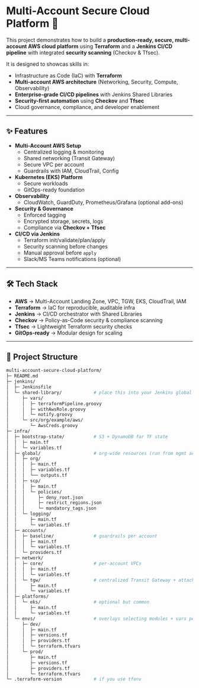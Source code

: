 # Multi-Account Secure Cloud Platform 🚀

This project demonstrates how to build a **production-ready, secure, multi-account AWS cloud platform** using **Terraform** and a **Jenkins CI/CD pipeline** with integrated **security scanning** (Checkov & Tfsec).  

It is designed to showcas skills in:  
- Infrastructure as Code (IaC) with **Terraform**  
- **Multi-account AWS architecture** (Networking, Security, Compute, Observability)  
- **Enterprise-grade CI/CD pipelines** with Jenkins Shared Libraries  
- **Security-first automation** using **Checkov** and **Tfsec**  
- Cloud governance, compliance, and developer enablement  

---

## ✨ Features
- **Multi-Account AWS Setup**
  - Centralized logging & monitoring
  - Shared networking (Transit Gateway)
  - Secure VPC per account
  - Guardrails with IAM, CloudTrail, Config
- **Kubernetes (EKS) Platform**
  - Secure workloads
  - GitOps-ready foundation
- **Observability**
  - CloudWatch, GuardDuty, Prometheus/Grafana (optional add-ons)
- **Security & Governance**
  - Enforced tagging
  - Encrypted storage, secrets, logs
  - Compliance via **Checkov + Tfsec**
- **CI/CD via Jenkins**
  - Terraform init/validate/plan/apply
  - Security scanning before changes
  - Manual approval before `apply`
  - Slack/MS Teams notifications (optional)

---

## 🛠️ Tech Stack
- **AWS** → Multi-Account Landing Zone, VPC, TGW, EKS, CloudTrail, IAM  
- **Terraform** → IaC for reproducible, auditable infra  
- **Jenkins** → CI/CD orchestrator with Shared Libraries  
- **Checkov** → Policy-as-Code security & compliance scanning  
- **Tfsec** → Lightweight Terraform security checks  
- **GitOps-ready** → Modular design for scaling  

---

## 📂 Project Structure
```bash
multi-account-secure-cloud-platform/
├─ README.md
├─ jenkins/
│  ├─ Jenkinsfile
│  └─ shared-library/            # place this into your Jenkins global library repo
│     ├─ vars/
│     │  ├─ terraformPipeline.groovy
│     │  ├─ withAwsRole.groovy
│     │  └─ notify.groovy
│     └─ src/org/example/aws/
│        └─ AwsCreds.groovy
├─ infra/
│  ├─ bootstrap-state/           # S3 + DynamoDB for TF state
│  │  ├─ main.tf
│  │  └─ variables.tf
│  ├─ global/                    # org-wide resources (run from mgmt account)
│  │  ├─ org/
│  │  │  ├─ main.tf
│  │  │  ├─ variables.tf
│  │  │  └── outputs.tf
│  │  ├─ scp/
│  │  │  ├─ main.tf
│  │  │  └─ policies/
│  │  │     ├─ deny_root.json
│  │  │     ├─ restrict_regions.json
│  │  │     └─ mandatory_tags.json
│  │  └─ logging/
│  │     ├─ main.tf
│  │     └─ variables.tf
│  ├─ accounts/
│  │  ├─ baseline/               # guardrails per account
│  │  │  ├─ main.tf
│  │  │  └─ variables.tf
│  │  └─ providers.tf
│  ├─ network/
│  │  ├─ core/                   # per-account VPCs
│  │  │  ├─ main.tf
│  │  │  └─ variables.tf
│  │  └─ tgw/                    # centralized Transit Gateway + attachments
│  │     ├─ main.tf
│  │     └─ variables.tf
│  ├─ platforms/
│  │  └─ eks/                    # optional but common
│  │     ├─ main.tf
│  │     └─ variables.tf
│  └─ envs/                      # overlays selecting modules + vars per env
│     ├─ dev/
│     │  ├─ main.tf
│     │  ├─ versions.tf
│     │  ├─ providers.tf
│     │  └─ terraform.tfvars
│     └─ prod/
│        ├─ main.tf
│        ├─ versions.tf
│        ├─ providers.tf
│        └─ terraform.tfvars
└─ .terraform-version            # if you use tfenv

